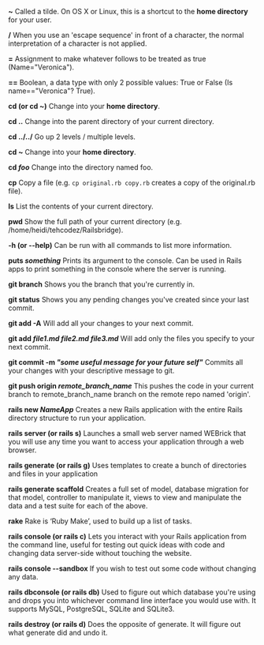**~**  Called a tilde. On OS X or Linux, this is a shortcut to the **home directory** for your user.

**/** When you use an 'escape sequence' in front of a character, the normal interpretation of a character is not applied.

**=**  Assignment to make whatever follows to be treated as true (Name="Veronica").

**==**  Boolean, a data type with only 2 possible values: True or False (Is name=="Veronica"? True).


**cd (or cd ~)**  Change into your **home directory**.

**cd ..**  Change into the parent directory of your current directory.

**cd ../../**  Go up 2 levels / multiple levels.

**cd ~**  Change into your **home directory**.

**cd _foo_**  Change into the directory named foo.

**cp** Copy a file (e.g. `cp original.rb copy.rb` creates a copy of the original.rb file).

**ls**  List the contents of your current directory.

**pwd** Show the full path of your current directory (e.g. /home/heidi/tehcodez/Railsbridge).

**-h (or --help)**  Can be run with all commands to list more information.

**puts _something_** Prints its argument to the console. Can be used in Rails apps to print something in the console where the server is running.


**git branch**  Shows you the branch that you're currently in.

**git status**  Shows you any pending changes you've created since your last commit.

**git add -A**  Will add all your changes to your next commit.

**git add _file1.md file2.md file3.md_**  Will add only the files you specify to your next commit.

**git commit -m _"some useful message for your future self"_**  Commits all your changes with your descriptive message to git.

**git push origin <i>remote\_branch\_name</i>**  This pushes the code in your current branch to remote_branch_name branch on the remote repo named 'origin'.


**rails new _NameApp_**  Creates a new Rails application with the entire Rails directory structure to run your application.

**rails server (or rails s)**  Launches a small web server named WEBrick that you will use any time you want to access your application through a web browser.

**rails generate (or rails g)**  Uses templates to create a bunch of directories and files in your application

**rails generate scaffold**  Creates a full set of model, database migration for that model, controller to manipulate it, views to view and manipulate the data and a test suite for each of the above.

**rake**  Rake is ‘Ruby Make’, used to build up a list of tasks.

**rails console (or rails c)** Lets you interact with your Rails application from the command line, useful for testing out quick ideas with code and changing data server-side without touching the website.

**rails console --sandbox**  If you wish to test out some code without changing any data.

**rails dbconsole (or rails db)**  Used to figure out which database you're using and drops you into whichever command line interface you would use with.  It supports MySQL, PostgreSQL, SQLite and SQLite3.

**rails destroy (or rails d)**  Does the opposite of generate.  It will figure out what generate did and undo it.
